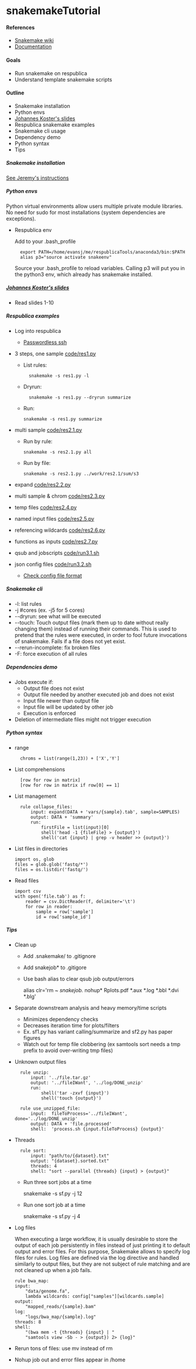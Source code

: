 # snakemakeTutorial

#### References
* [Snakemake wiki](https://bitbucket.org/snakemake/snakemake/wiki/Home)
* [Documentation](https://bitbucket.org/snakemake/snakemake/wiki/Documentation)

#### Goals
* Run snakemake on respublica
* Understand template snakemake scripts

#### Outline
* Snakemake installation
* Python envs
* [Johannes Koster's slides](http://slides.com/johanneskoester/deck-1#/1)
* Respublica snakemake examples
* Snakemake cli usage
* Dependency demo
* Python syntax
* Tips

##### Snakemake installation
[See Jeremy's instructions](https://github.research.chop.edu/leipzigj/fastq_to_gvcf_for_noor_dawany)

##### Python envs
Python virtual environments allow users multiple private module libraries. No need for sudo for most installations (system dependencies are exceptions).
* Respublica env

    Add to your .bash_profile

        export PATH=/home/evansj/me/respublicaTools/anaconda3/bin:$PATH
        alias p3="source activate snakeenv"
        
    Source your .bash_profile to reload variables. Calling p3 will put you in the python3 env, which already has snakemake installed.

##### [Johannes Koster's slides](http://slides.com/johanneskoester/deck-1#/1)
* Read slides 1-10

##### Respublica examples
* Log into respublica
    * [Passwordless ssh](http://www.thegeekstuff.com/2008/11/3-steps-to-perform-ssh-login-without-password-using-ssh-keygen-ssh-copy-id/)
* 3 steps, one sample [code/res1.py](code/res1.py)
    * List rules:
    
            snakemake -s res1.py -l
    * Dryrun:
    
            snakemake -s res1.py --dryrun summarize
    * Run:
            
        ```snakemake -s res1.py summarize```

* multi sample [code/res2.1.py](code/res2.1.py)
    * Run by rule:
    
        ```snakemake -s res2.1.py all```

    * Run by file:
    
        ```snakemake -s res2.1.py ../work/res2.1/sum/s3```
        
* expand [code/res2.2.py](code/res2.2.py)
* multi sample & chrom [code/res2.3.py](code/res2.3.py)
* temp files [code/res2.4.py](code/res2.4.py)
* named input files [code/res2.5.py](code/res2.5.py)
* referencing wildcards [code/res2.6.py](code/res2.6.py)
* functions as inputs [code/res2.7.py](code/res2.7.py)
* qsub and jobscripts [code/run3.1.sh](code/run3.1.sh)
* json config files [code/run3.2.sh](code/run3.2.sh)
    * [Check config file format](http://jsonlint.com/)

##### Snakemake cli
* -l: list rules
* -j #cores (ex. -j5 for 5 cores)
* --dryrun: see what will be executed
* --touch: Touch output files (mark them up to date without really changing them) instead of running their commands. This is used to pretend that the rules were executed, in order to fool future invocations of snakemake. Fails if a file does not yet exist.
* --rerun-incomplete: fix broken files
* -F: force execution of all rules

##### Dependencies demo
* Jobs execute if:
    * Output file does not exist
    * Output file needed by another executed job and does not exist
    * Input file newer than output file
    * Input file will be updated by other job
    * Execution is enforced
* Deletion of intermediate files might not trigger execution

##### Python syntax
* range

        chroms = list(range(1,23)) + ['X','Y']

* List comprehensions

        [row for row in matrix]
        [row for row in matrix if row[0] == 1]
    
* List management
 
        rule collapse_files:
            input: expand(DATA + 'vars/{sample}.tab', sample=SAMPLES)
            output: DATA + 'summary'
            run:
                firstFile = list(input)[0]
                shell('head -1 {fileFile} > {output}')
                shell('cat {input} | grep -v header >> {output}')

* List files in directories
    ```` 
    import os, glob
    files = glob.glob('fastq/*')
    files = os.listdir('fastq/')
    ````
* Read files

    ```
    import csv
    with open('file.tab') as f:
        reader = csv.DictReader(f, delimiter='\t')
        for row in reader:
            sample = row['sample']
            id = row['sample_id']
    ```

##### Tips
* Clean up
    * Add .snakemake/ to .gitignore
    * Add snakejob* to .gitigore
    * Use bash alias to clear qsub job output/errors
     
         alias clr='rm *~ snakejob.* nohup* Rplots.pdf *.aux *.log *.bbl *.dvi *.blg'

* Separate downstream analysis and heavy memory/time scripts
    * Minimizes dependency checks
    * Decreases iteration time for plots/filters
    * Ex. sf1.py has variant calling/summarize and sf2.py has paper figures
    * Watch out for temp file clobbering (ex samtools sort needs a tmp prefix to avoid over-writing tmp files)
* Unknown output files

        rule unzip:
            input: '../file.tar.gz'
            output: '../fileIWant', '../log/DONE_unzip'
            run:
            	shell('tar -zxvf {input}')
            	shell('touch {output}')

        rule use_unzipped_file:
            input:  fileToProcess='../fileIWant', done='../log/DONE_unzip'
            output: DATA + 'file.processed'
            shell:  'process.sh {input.fileToProcess} {output}'

* Threads

        rule sort:
            input: "path/to/{dataset}.txt"
            output: "{dataset}.sorted.txt"
            threads: 4
            shell: "sort --parallel {threads} {input} > {output}"

    * Run three sort jobs at a time
    
        snakemake -s sf.py -j 12

    * Run one sort job at a time

        snakemake -s sf.py -j 4
        
* Log files

    When executing a large workflow, it is usually desirable to store the output of each job persistently in files instead of just printing it to default output and error files. For this purpose, Snakemake allows to specify log files for rules. Log files are defined via the log directive and handled similarly to output files, but they are not subject of rule matching and are not cleaned up when a job fails.
    ```
    rule bwa_map:
    input:
        "data/genome.fa",
        lambda wildcards: config["samples"][wildcards.sample]
    output:
        "mapped_reads/{sample}.bam"
    log:
        "logs/bwa_map/{sample}.log"
    threads: 8
    shell:
        "(bwa mem -t {threads} {input} | "
        "samtools view -Sb - > {output}) 2> {log}"
    ```
	
* Rerun tons of files: use mv instead of rm
* Nohup job out and error files appear in /home
